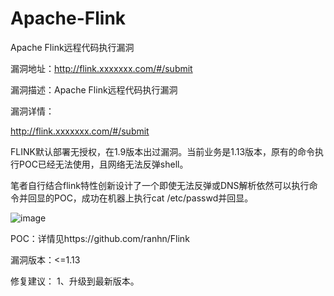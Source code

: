 # Apache-Flink

Apache Flink远程代码执行漏洞

漏洞地址：http://flink.xxxxxxx.com/#/submit

漏洞描述：Apache Flink远程代码执行漏洞

漏洞详情：

http://flink.xxxxxxx.com/#/submit

FLINK默认部署无授权，在1.9版本出过漏洞。当前业务是1.13版本，原有的命令执行POC已经无法使用，且网络无法反弹shell。

笔者自行结合flink特性创新设计了一个即使无法反弹或DNS解析依然可以执行命令并回显的POC，成功在机器上执行cat /etc/passwd并回显。

![image](https://github.com/ranhn/Apache-Flink/assets/107679328/e539589a-a938-4897-99d3-85f84475c17e)

POC：详情见https://github.com/ranhn/Flink


漏洞版本：<=1.13

修复建议：
1、升级到最新版本。

